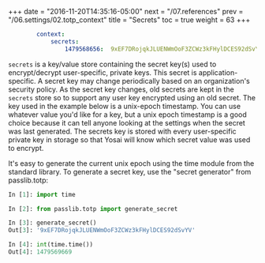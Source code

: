 +++
date = "2016-11-20T14:35:16-05:00"
next = "/07.references"
prev = "/06.settings/02.totp_context"
title = "Secrets"
toc = true
weight = 63
+++

```yaml
        context:
            secrets:
                1479568656:  9xEF7DRojqkJLUENWmOoF3ZCWz3kFHylDCES92dSvYV
```

``secrets`` is a key/value store containing the secret key(s) used to encrypt/decrypt
user-specific, private keys.  This secret is application-specific.  A secret key may change
periodically based on an organization's security policy.  As the secret key
changes, old secrets are kept in the ``secrets`` store so to support any user key encrypted
using an old secret.  The key used in the example below is a unix-epoch timestamp.
You can use whatever value you'd like for a key, but a unix epoch timestamp is a
good choice because it can tell anyone looking at the settings when the secret was
last generated.  The secrets key is stored with every user-specific private key
in storage so that Yosai will know which secret value was used to encrypt.

It's easy to generate the current unix epoch using the time module from the
standard library.  To generate a secret key, use the "secret generator" from passlib.totp:

```python
In [1]: import time

In [2]: from passlib.totp import generate_secret

In [3]: generate_secret()
Out[3]: '9xEF7DRojqkJLUENWmOoF3ZCWz3kFHylDCES92dSvYV'

In [4]: int(time.time())
Out[4]: 1479569669
```
